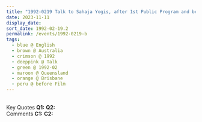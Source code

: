 ```yaml
---
title: "1992-0219 Talk to Sahaja Yogis, after 1st Public Program and before the Film, Highgate Hill, Brisbane, Queensland, Australia"
date: 2023-11-11
display_date: 
sort_date: 1992-02-19.2
permalink: /events/1992-0219-b
tags:
  - blue @ English
  - brown @ Australia
  - crimson @ 1992
  - deeppink @ Talk
  - green @ 1992-02
  - maroon @ Queensland
  - orange @ Brisbane
  - peru @ before Film
---
```


<br>

<wave-list>
  <list-title color="DarkSeaGreen" width="55">Key Quotes</list-title>
  <list-item color="BlanchedAlmond" width="280"><b>Q1:</b> <i></i></list-item>
  <list-item color="Lavender" width="280"><b>Q2:</b> <i></i></list-item>
</wave-list>

<br>

<wave-list>
  <list-title color="DarkSeaGreen" width="55">Comments</list-title>
  <list-item color="BlanchedAlmond" width="280"><b>C1:</b> <i></i></list-item>
  <list-item color="Lavender" width="280"><b>C2:</b> <i></i></list-item>
</wave-list>
